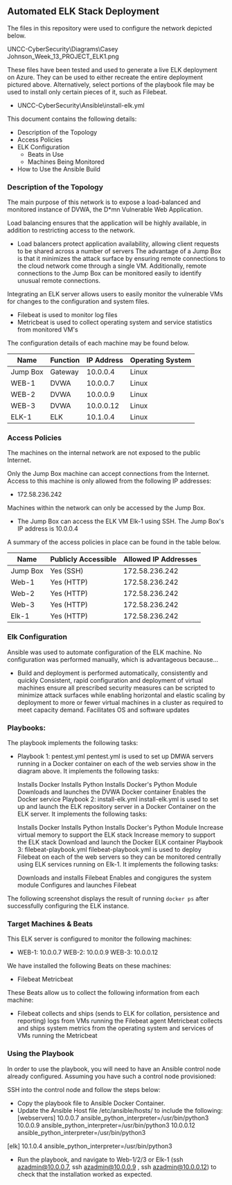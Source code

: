 ## Automated ELK Stack Deployment

The files in this repository were used to configure the network depicted below.

UNCC-CyberSecurity\Diagrams\Casey Johnson_Week_13_PROJECT_ELK1.png

These files have been tested and used to generate a live ELK deployment on Azure. They can be used to either recreate the entire deployment pictured above. Alternatively, select portions of the playbook file may be used to install only certain pieces of it, such as Filebeat.

  - UNCC-CyberSecurity\Ansible\install-elk.yml

This document contains the following details:
- Description of the Topology
- Access Policies
- ELK Configuration
  - Beats in Use
  - Machines Being Monitored
- How to Use the Ansible Build


### Description of the Topology

The main purpose of this network is to expose a load-balanced and monitored instance of DVWA, the D*mn Vulnerable Web Application.

Load balancing ensures that the application will be highly available, in addition to restricting access to the network.
- Load balancers protect application availability, allowing client requests to be shared across a number of servers
  The advantage of a Jump Box is that it minimizes the attack surface by ensuring remote connections to the cloud network come through a single VM. Additionally, remote connections to the Jump Box can be monitored easily to identify unusual remote connections.

Integrating an ELK server allows users to easily monitor the vulnerable VMs for changes to the configuration and system files.
- Filebeat is used to monitor log files
- Metricbeat is used to collect operating system and service statistics from monitored VM's

The configuration details of each machine may be found below.

| Name     | Function | IP Address | Operating System |
|----------|----------|------------|------------------|
| Jump Box | Gateway  | 10.0.0.4   | Linux            |
| WEB-1    | DVWA     | 10.0.0.7   | Linux            |
| WEB-2    | DVWA     | 10.0.0.9   | Linux            |
| WEB-3    | DVWA     | 10.0.0.12  | Linux            |
| ELK-1    | ELK      | 10.1.0.4   | Linux            |

### Access Policies

The machines on the internal network are not exposed to the public Internet. 

Only the Jump Box machine can accept connections from the Internet. Access to this machine is only allowed from the following IP addresses:
- 172.58.236.242

Machines within the network can only be accessed by the Jump Box.
- The Jump Box can access the ELK VM Elk-1 using SSH. The Jump Box's IP address is 10.0.0.4

A summary of the access policies in place can be found in the table below.

| Name     | Publicly Accessible | Allowed IP Addresses |
|----------|---------------------|----------------------|
|Jump Box  |	Yes (SSH)	 | 172.58.236.242	|
|Web-1     |    Yes (HTTP)	 | 172.58.236.242	|
|Web-2	|	Yes (HTTP)	 | 172.58.236.242       |
|Web-3	   |	Yes (HTTP)	 | 172.58.236.242       |
|Elk-1	   |    Yes (HTTP)	 | 172.58.236.242       |

### Elk Configuration

Ansible was used to automate configuration of the ELK machine. No configuration was performed manually, which is advantageous because...
- Build and deployment is performed automatically, consistently and quickly
  Consistent, rapid configuration and deployment of virtual machines ensure all prescribed security measures can be scripted to minimize attack surfaces while enabling horizontal and elastic scaling by deployment to more or fewer virtual machines in a cluster as required to meet capacity demand.
  Facilitates OS and software updates

### Playbooks:

The playbook implements the following tasks:
- Playbook 1: pentest.yml
  pentest.yml is used to set up DMWA servers running in a Docker container on each of the web servies show in the diagram above. It implements the following tasks:

  Installs Docker
  Installs Python
  Installs Docker's Python Module
  Downloads and launches the DVWA Docker container
  Enables the Docker service
  Playbook 2: install-elk.yml
  install-elk.yml is used to set up and launch the ELK repository server in a Docker Container on the ELK server. It implements the following tasks:

  Installs Docker
  Installs Python
  Installs Docker's Python Module
  Increase virtual memory to support the ELK stack
  Increase memory to support the ELK stack
  Download and launch the Docker ELK container
  Playbook 3: filebeat-playbook.yml
  filebeat-playbook.yml is used to deploy Filebeat on each of the web servers so they can be monitored centrally using ELK services running on Elk-1. It implements the following tasks:

  Downloads and installs Filebeat
  Enables and congigures the system module
  Configures and launches Filebeat

The following screenshot displays the result of running `docker ps` after successfully configuring the ELK instance.


### Target Machines & Beats
This ELK server is configured to monitor the following machines:
- WEB-1: 10.0.0.7
  WEB-2: 10.0.0.9
  WEB-3: 10.0.0.12

We have installed the following Beats on these machines:
- Filebeat
  Metricbeat

These Beats allow us to collect the following information from each machine:
- Filebeat collects and ships (sends to ELK for collation, persistence and reporting) logs from VMs running the Filebeat agent
Metricbeat collects and ships system metrics from the operating system and services of VMs running the Metricbeat

### Using the Playbook
In order to use the playbook, you will need to have an Ansible control node already configured. Assuming you have such a control node provisioned: 

SSH into the control node and follow the steps below:
- Copy the playbook file to Ansible Docker Container.
- Update the Ansible Host file /etc/ansible/hosts/ to include the following: 
[webservers]
10.0.0.7 ansible_python_interpreter=/usr/bin/python3
10.0.0.9 ansible_python_interpreter=/usr/bin/python3
10.0.0.12 ansible_python_interpreter=/usr/bin/python3

[elk]
10.1.0.4 ansible_python_interpreter=/usr/bin/python3

- Run the playbook, and navigate to Web-1/2/3 or Elk-1 (ssh azadmin@10.0.0.7, ssh azadmin@10.0.0.9 , ssh azadmin@10.0.0.12) to check that the installation worked as expected.
